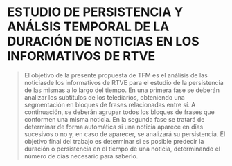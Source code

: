 # ESTUDIO DE PERSISTENCIA Y ANÁLSIS TEMPORAL DE LA DURACIÓN DE NOTICIAS EN LOS INFORMATIVOS DE RTVE

> El objetivo de la presente propuesta de TFM es el análisis de las noticiasde los informativos de RTVE para el estudio de la persistencia de las mismas a lo largo del tiempo. En una primera fase se deberán analizar los subtítulos de los telediarios, obteniendo una segmentación en bloques de frases relacionadas entre sí. A continuación, se deberán agrupar todos los bloques de frases que conformen una misma noticia. En la segunda fase se tratará de determinar de forma automática si una noticia aparece en días sucesivos o no y, en caso de aparecer, se analizará su persistencia. El objetivo final del trabajo es determinar si es posible predecir la duración o persistencia en el tiempo de una noticia, determinando el número de días necesario para saberlo.
